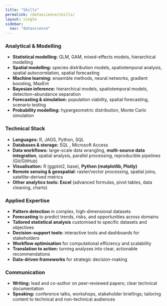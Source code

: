 ```yaml
---
title: "Skills"
permalink: /datascience/skills/
layout: single
sidebar:
  nav: "datascience"
---
```


### Analytical & Modelling
- **Statistical modelling:** GLM, GAM, mixed-effects models, hierarchical modelling  
- **Spatial modelling:** species distribution models, spatiotemporal analysis, spatial autocorrelation, spatial forecasting  
- **Machine learning:** ensemble methods, neural networks, gradient boosting, MaxEnt  
- **Bayesian inference:** hierarchical models, spatiotemporal models, detection–abundance separation  
- **Forecasting & simulation:** population viability, spatial forecasting, scenario testing  
- **Probability modelling:** hypergeometric distribution, Monte Carlo simulation  

### Technical Stack
- **Languages:** R, JAGS, Python, SQL
- **Databases & storage:** SQL , Microsoft Access  
- **Data workflows:** large-scale data wrangling, **multi-source data integration**, spatial analysis, parallel processing, reproducible pipelines (Git/GitHub)  
- **Visualisation:** R (ggplot2, base), **Python (matplotlib, Plotly)**  
- **Remote sensing & geospatial:** raster/vector processing, spatial joins, satellite-derived metrics  
- **Other analytics tools:** **Excel** (advanced formulas, pivot tables, data cleaning, charts)

### Applied Expertise
- **Pattern detection** in complex, high-dimensional datasets  
- **Forecasting** to predict trends, risks, and opportunities across domains  
- **Tailored statistical analysis** customised to specific datasets and objectives  
- **Decision-support tools:** interactive tools and dashboards for stakeholders  
- **Workflow optimisation** for computational efficiency and scalability  
- **Translation to action:** turning analyses into clear, actionable recommendations  
- **Data-driven frameworks** for strategic decision-making

### Communication
- **Writing:** lead and co-author on peer-reviewed papers; clear technical documentation  
- **Speaking:** conference talks, workshops, stakeholder briefings; tailoring content to technical and non-technical audiences
